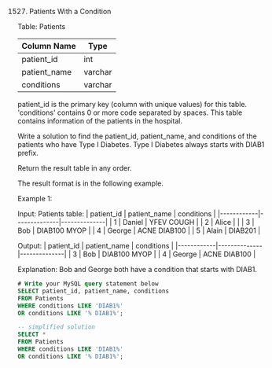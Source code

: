 1527. Patients With a Condition

Table: Patients

| Column Name  | Type    |
|--------------|---------|
| patient_id   | int     |
| patient_name | varchar |
| conditions   | varchar |
patient_id is the primary key (column with unique values) for this table.
'conditions' contains 0 or more code separated by spaces. 
This table contains information of the patients in the hospital.
 

Write a solution to find the patient_id, patient_name, and conditions of the patients who have Type I Diabetes. Type I Diabetes always starts with DIAB1 prefix.

Return the result table in any order.

The result format is in the following example.

Example 1:

Input: 
Patients table:
| patient_id | patient_name | conditions   |
|------------|--------------|--------------|
| 1          | Daniel       | YFEV COUGH   |
| 2          | Alice        |              |
| 3          | Bob          | DIAB100 MYOP |
| 4          | George       | ACNE DIAB100 |
| 5          | Alain        | DIAB201      |

Output: 
| patient_id | patient_name | conditions   |
|------------|--------------|--------------|
| 3          | Bob          | DIAB100 MYOP |
| 4          | George       | ACNE DIAB100 | 

Explanation: Bob and George both have a condition that starts with DIAB1.

```sql
# Write your MySQL query statement below
SELECT patient_id, patient_name, conditions 
FROM Patients
WHERE conditions LIKE 'DIAB1%' 
OR conditions LIKE '% DIAB1%';
```

```sql
-- simplified solution
SELECT * 
FROM Patients
WHERE conditions LIKE 'DIAB1%' 
OR conditions LIKE '% DIAB1%';
```